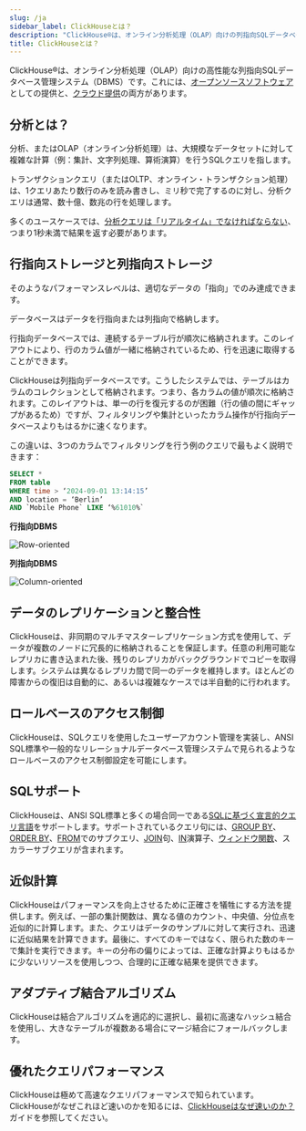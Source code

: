 ```yaml
---
slug: /ja
sidebar_label: ClickHouseとは？
description: "ClickHouse®は、オンライン分析処理（OLAP）向けの列指向SQLデータベース管理システム（DBMS）です。オープンソースソフトウェアとしても、クラウド提供としても利用可能です。"
title: ClickHouseとは？
---
```


ClickHouse®は、オンライン分析処理（OLAP）向けの高性能な列指向SQLデータベース管理システム（DBMS）です。これには、[オープンソースソフトウェア](https://github.com/ClickHouse/ClickHouse)としての提供と、[クラウド提供](https://clickhouse.com/cloud)の両方があります。

## 分析とは？

分析、またはOLAP（オンライン分析処理）は、大規模なデータセットに対して複雑な計算（例：集計、文字列処理、算術演算）を行うSQLクエリを指します。

トランザクションクエリ（またはOLTP、オンライン・トランザクション処理）は、1クエリあたり数行のみを読み書きし、ミリ秒で完了するのに対し、分析クエリは通常、数十億、数兆の行を処理します。

多くのユースケースでは、[分析クエリは「リアルタイム」でなければならない](https://clickhouse.com/engineering-resources/what-is-real-time-analytics)、つまり1秒未満で結果を返す必要があります。

## 行指向ストレージと列指向ストレージ

そのようなパフォーマンスレベルは、適切なデータの「指向」でのみ達成できます。

データベースはデータを行指向または列指向で格納します。

行指向データベースでは、連続するテーブル行が順次に格納されます。このレイアウトにより、行のカラム値が一緒に格納されているため、行を迅速に取得することができます。

ClickHouseは列指向データベースです。こうしたシステムでは、テーブルはカラムのコレクションとして格納されます。つまり、各カラムの値が順次に格納されます。このレイアウトは、単一の行を復元するのが困難（行の値の間にギャップがあるため）ですが、フィルタリングや集計といったカラム操作が行指向データベースよりもはるかに速くなります。

この違いは、3つのカラムでフィルタリングを行う例のクエリで最もよく説明できます：

```sql      
SELECT *  
FROM table  
WHERE time > ‘2024-09-01 13:14:15’  
AND location = ‘Berlin’  
AND `Mobile Phone` LIKE ‘%61010%`
```

**行指向DBMS**

![Row-oriented](@site/docs/ja/images/row-oriented.gif#)

**列指向DBMS**

![Column-oriented](@site/docs/ja/images/column-oriented.gif#)

## データのレプリケーションと整合性

ClickHouseは、非同期のマルチマスターレプリケーション方式を使用して、データが複数のノードに冗長的に格納されることを保証します。任意の利用可能なレプリカに書き込まれた後、残りのレプリカがバックグラウンドでコピーを取得します。システムは異なるレプリカ間で同一のデータを維持します。ほとんどの障害からの復旧は自動的に、あるいは複雑なケースでは半自動的に行われます。

## ロールベースのアクセス制御

ClickHouseは、SQLクエリを使用したユーザーアカウント管理を実装し、ANSI SQL標準や一般的なリレーショナルデータベース管理システムで見られるようなロールベースのアクセス制御設定を可能にします。

## SQLサポート

ClickHouseは、ANSI SQL標準と多くの場合同一である[SQLに基づく宣言的クエリ言語](/docs/ja/sql-reference)をサポートします。サポートされているクエリ句には、[GROUP BY](/docs/ja/sql-reference/statements/select/group-by)、[ORDER BY](/docs/ja/sql-reference/statements/select/order-by)、[FROM](/docs/ja/sql-reference/statements/select/from)でのサブクエリ、[JOIN](/docs/ja/sql-reference/statements/select/join)句、[IN](/docs/ja/sql-reference/operators/in)演算子、[ウィンドウ関数](/docs/ja/sql-reference/window-functions)、スカラーサブクエリが含まれます。

## 近似計算

ClickHouseはパフォーマンスを向上させるために正確さを犠牲にする方法を提供します。例えば、一部の集計関数は、異なる値のカウント、中央値、分位点を近似的に計算します。また、クエリはデータのサンプルに対して実行され、迅速に近似結果を計算できます。最後に、すべてのキーではなく、限られた数のキーで集計を実行できます。キーの分布の偏りによっては、正確な計算よりもはるかに少ないリソースを使用しつつ、合理的に正確な結果を提供できます。

## アダプティブ結合アルゴリズム

ClickHouseは結合アルゴリズムを適応的に選択し、最初に高速なハッシュ結合を使用し、大きなテーブルが複数ある場合にマージ結合にフォールバックします。

## 優れたクエリパフォーマンス

ClickHouseは極めて高速なクエリパフォーマンスで知られています。
ClickHouseがなぜこれほど速いのかを知るには、[ClickHouseはなぜ速いのか？](/docs/ja/concepts/why-clickhouse-is-so-fast.md)ガイドを参照してください。
